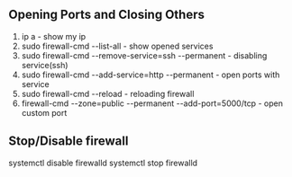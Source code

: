 ## Opening Ports and Closing Others
1. ip a - show my ip
2. sudo firewall-cmd --list-all - show opened services
3. sudo firewall-cmd --remove-service=ssh --permanent - disabling service(ssh)
4. sudo firewall-cmd --add-service=http --permanent - open ports with service
5. sudo firewall-cmd --reload - reloading firewall
6. firewall-cmd --zone=public --permanent --add-port=5000/tcp - open custom port

## Stop/Disable firewall
systemctl disable firewalld
systemctl stop firewalld
